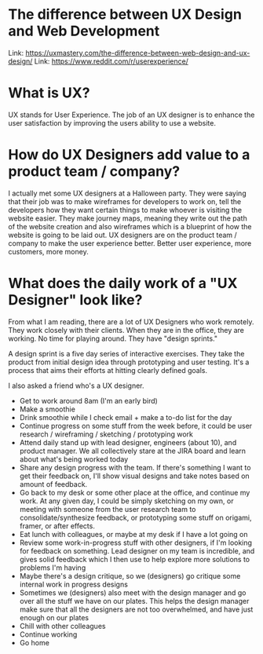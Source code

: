 # The difference between UX Design and Web Development

Link: https://uxmastery.com/the-difference-between-web-design-and-ux-design/
Link: https://www.reddit.com/r/userexperience/

# What is UX? 

UX stands for User Experience. The job of an UX designer is to enhance the user satisfaction by improving the users ability to use a website. 

# How do UX Designers add value to a product team / company?

I actually met some UX designers at a Halloween party. They were saying that their job was to make wireframes for developers to work on, tell the developers how they want certain things to make whoever is visiting the website easier. They make journey maps, meaning they write out the path of the website creation and also wireframes which is a blueprint of how the website is going to be laid out. UX designers are on the product team / company to make the user experience better. Better user experience, more customers, more money.

# What does the daily work of a "UX Designer" look like?

From what I am reading, there are a lot of UX Designers who work remotely. They work closely with their clients. When they are in the office, they are working. No time for playing around. They have "design sprints." 

A design sprint is a five day series of interactive exercises. They take the product from initial design idea through prototyping and user testing. It's a process that aims their efforts at hitting clearly defined goals. 

I also asked a friend who's a UX designer.

- Get to work around 8am (I'm an early bird)
- Make a smoothie
- Drink smoothie while I check email + make a to-do list for the day
- Continue progress on some stuff from the week before, it could be user research / wireframing / sketching / prototyping work
- Attend daily stand up with lead designer, engineers (about 10), and product manager. We all collectively stare at the JIRA board and learn about what's being worked today
- Share any design progress with the team. If there's something I want to get their feedback on, I'll show visual designs and take notes based on amount of feedback.
- Go back to my desk or some other place at the office, and continue my work. At any given day, I could be simply sketching on my own, or meeting with someone from the user research team to consolidate/synthesize feedback, or prototyping some stuff on origami, framer, or after effects.
- Eat lunch with colleagues, or maybe at my desk if I have a lot going on
- Review some work-in-progress stuff with other designers, if I'm looking for feedback on something. Lead designer on my team is incredible, and gives solid feedback which I then use to help explore more solutions to problems I'm having
- Maybe there's a design critique, so we (designers) go critique some internal work in progress designs
- Sometimes we (designers) also meet with the design manager and go over all the stuff we have on our plates. This helps the design manager make sure that all the designers are not too overwhelmed, and have just enough on our plates
- Chill with other colleagues
- Continue working
- Go home
